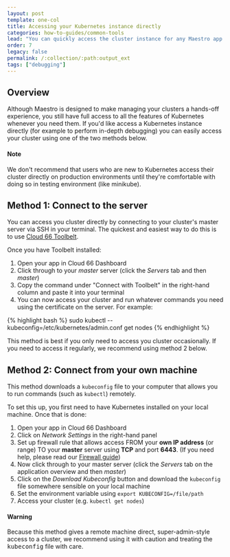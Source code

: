 ```yaml
---
layout: post
template: one-col
title: Accessing your Kubernetes instance directly
categories: how-to-guides/common-tools
lead: "You can quickly access the cluster instance for any Maestro app. Here is how to do it."
order: 7
legacy: false
permalink: /:collection/:path:output_ext
tags: ["debugging"]
---
```


## Overview

Although Maestro is designed to make managing your clusters a hands-off experience, you still have full access to all the features of Kubernetes whenever you need them. If you'd like access a Kubernetes  instance directly (for example to perform in-depth debugging) you can easily access your cluster using one of the two methods below. 

#### Note
<div class="notice"><p>We don't recommend that users who are new to Kubernetes access their cluster directly on production environments until they're comfortable with doing so in testing environment (like minikube).</p></div>

## Method 1: Connect to the server

You can access you cluster directly by connecting to your cluster's master server via SSH in your terminal. The quickest and easiest way to do this is to use [Cloud 66 Toolbelt](/maestro/references/toolbelt.html). 

Once you have Toolbelt installed: 

1. Open your app in Cloud 66 Dashboard
2. Click through to your *master* server (click the *Servers* tab and then *master*)
3. Copy the command under "Connect with Toolbelt"  in the right-hand column and paste it into your terminal
4. You can now access your cluster and run whatever commands you need using the certificate on the server. For example:

{% highlight bash %}
sudo kubectl --kubeconfig=/etc/kubernetes/admin.conf get nodes
{% endhighlight %}

This method is best if you only need to access you cluster occasionally. If you need to access it regularly, we recommend using method 2 below. 

## Method 2: Connect from your own machine

This method downloads a `kubeconfig` file to your computer that allows you to run commands (such as `kubectl`) remotely.

To set this up, you first need to have Kubernetes installed on your local machine. Once that is done:

1. Open your app in Cloud 66 Dashboard
2. Click on *Network Settings* in the right-hand panel
3. Set up firewall rule that allows access FROM your **own IP address** (or range) TO your **master** server using **TCP** and port **6443**. (If you need help, please read our [Firewall guide](/maestro/tutorials/firewall-rule.html))
4. Now click through to your master server (click the *Servers* tab on the application overview and then *master*)
5. Click on the *Download Kubeconfig* button and download the `kubeconfig` file somewhere sensible on your local machine
6. Set the environment variable using `export KUBECONFIG=/file/path`
7. Access your cluster (e.g. `kubectl get nodes`)

#### Warning
<div class="notice notice-warning"><p>
Because this method gives a remote machine direct, super-admin-style access to a cluster, we recommend using it with caution and treating the <kbd>kubeconfig</kbd> file with care.</p></div>
